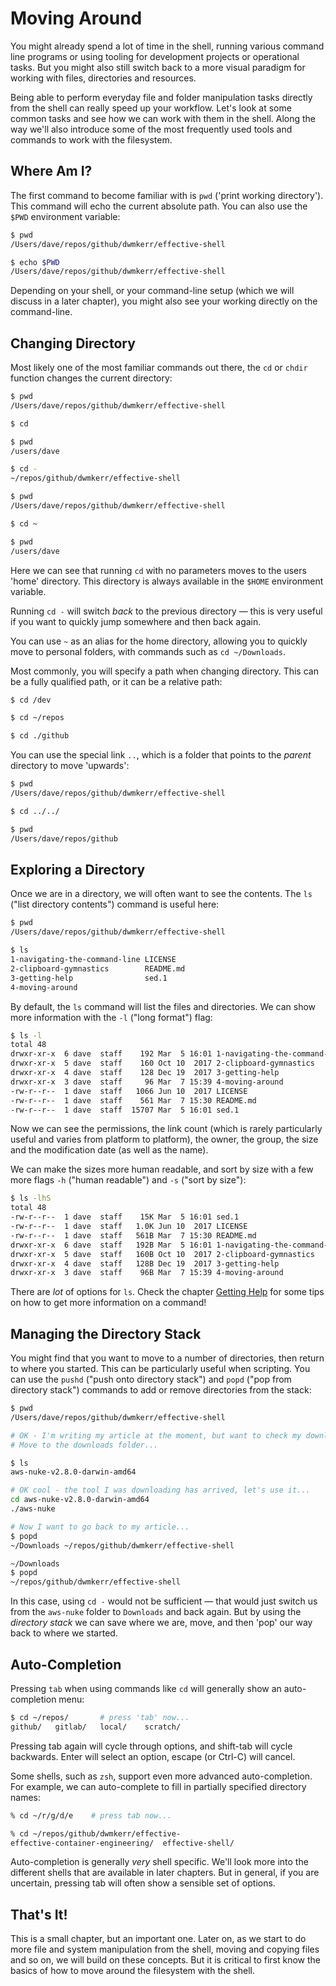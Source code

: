 # Moving Around

You might already spend a lot of time in the shell, running various command line programs or using tooling for development projects or operational tasks. But you might also still switch back to a more visual paradigm for working with files, directories and resources.

Being able to perform everyday file and folder manipulation tasks directly from the shell can really speed up your workflow. Let's look at some common tasks and see how we can work with them in the shell. Along the way we'll also introduce some of the most frequently used tools and commands to work with the filesystem.

## Where Am I?

The first command to become familiar with is `pwd` ('print working directory'). This command will echo the current absolute path. You can also use the `$PWD` environment variable:

```sh
$ pwd
/Users/dave/repos/github/dwmkerr/effective-shell

$ echo $PWD
/Users/dave/repos/github/dwmkerr/effective-shell
```

Depending on your shell, or your command-line setup (which we will discuss in a later chapter), you might also see your working directly on the command-line.

## Changing Directory

Most likely one of the most familiar commands out there, the `cd` or `chdir` function changes the current directory:

```sh
$ pwd
/Users/dave/repos/github/dwmkerr/effective-shell

$ cd

$ pwd
/users/dave

$ cd -
~/repos/github/dwmkerr/effective-shell

$ pwd
/Users/dave/repos/github/dwmkerr/effective-shell

$ cd ~

$ pwd
/users/dave

```

Here we can see that running `cd` with no parameters moves to the users 'home' directory. This directory is always available in the `$HOME` environment variable.

Running `cd -` will switch _back_ to the previous directory — this is very useful if you want to quickly jump somewhere and then back again.

You can use `~` as an alias for the home directory, allowing you to quickly move to personal folders, with commands such as `cd ~/Downloads`.

Most commonly, you will specify a path when changing directory. This can be a fully qualified path, or it can be a relative path:

```sh
$ cd /dev

$ cd ~/repos

$ cd ./github
```

You can use the special link `..`, which is a folder that points to the _parent_ directory to move 'upwards':

```sh
$ pwd
/Users/dave/repos/github/dwmkerr/effective-shell

$ cd ../../

$ pwd
/Users/dave/repos/github
```

## Exploring a Directory

Once we are in a directory, we will often want to see the contents. The `ls` ("list directory contents") command is useful here:

```sh
$ pwd
/Users/dave/repos/github/dwmkerr/effective-shell

$ ls
1-navigating-the-command-line LICENSE
2-clipboard-gymnastics        README.md
3-getting-help                sed.1
4-moving-around
```

By default, the `ls` command will list the files and directories. We can show more information with the `-l` ("long format") flag:

```sh
$ ls -l
total 48
drwxr-xr-x  6 dave  staff    192 Mar  5 16:01 1-navigating-the-command-line
drwxr-xr-x  5 dave  staff    160 Oct 10  2017 2-clipboard-gymnastics
drwxr-xr-x  4 dave  staff    128 Dec 19  2017 3-getting-help
drwxr-xr-x  3 dave  staff     96 Mar  7 15:39 4-moving-around
-rw-r--r--  1 dave  staff   1066 Jun 10  2017 LICENSE
-rw-r--r--  1 dave  staff    561 Mar  7 15:30 README.md
-rw-r--r--  1 dave  staff  15707 Mar  5 16:01 sed.1
```

Now we can see the permissions, the link count (which is rarely particularly useful and varies from platform to platform), the owner, the group, the size and the modification date (as well as the name).

We can make the sizes more human readable, and sort by size with a few more flags `-h` ("human readable") and `-s` ("sort by size"):

```sh
$ ls -lhS
total 48
-rw-r--r--  1 dave  staff    15K Mar  5 16:01 sed.1
-rw-r--r--  1 dave  staff   1.0K Jun 10  2017 LICENSE
-rw-r--r--  1 dave  staff   561B Mar  7 15:30 README.md
drwxr-xr-x  6 dave  staff   192B Mar  5 16:01 1-navigating-the-command-line
drwxr-xr-x  5 dave  staff   160B Oct 10  2017 2-clipboard-gymnastics
drwxr-xr-x  4 dave  staff   128B Dec 19  2017 3-getting-help
drwxr-xr-x  3 dave  staff    96B Mar  7 15:39 4-moving-around
```

There are *lot* of options for `ls`. Check the chapter [Getting Help](https://www.dwmkerr.com/effective-shell-part-3-getting-hepl/) for some tips on how to get more information on a command!

## Managing the Directory Stack

You might find that you want to move to a number of directories, then return to where you started. This can be particularly useful when scripting. You can use the `pushd` ("push onto directory stack") and `popd` ("pop from directory stack") commands to add or remove directories from the stack:

```sh
$ pwd
/Users/dave/repos/github/dwmkerr/effective-shell

# OK - I'm writing my article at the moment, but want to check my downloads, and come back shortly...
# Move to the downloads folder...

$ ls
aws-nuke-v2.8.0-darwin-amd64

# OK cool - the tool I was downloading has arrived, let's use it...
cd aws-nuke-v2.8.0-darwin-amd64
./aws-nuke

# Now I want to go back to my article...
$ popd
~/Downloads ~/repos/github/dwmkerr/effective-shell

~/Downloads
$ popd
~/repos/github/dwmkerr/effective-shell
```

In this case, using `cd -` would not be sufficient — that would just switch us from the `aws-nuke` folder to `Downloads` and back again. But by using the _directory stack_ we can save where we are, move, and then 'pop' our way back to where we started.

## Auto-Completion

Pressing `tab` when using commands like `cd` will generally show an auto-completion menu:

```sh
$ cd ~/repos/       # press 'tab' now...
github/   gitlab/   local/    scratch/
```

Pressing tab again will cycle through options, and shift-tab will cycle backwards. Enter will select an option, escape (or Ctrl-C) will cancel.

Some shells, such as `zsh`, support even more advanced auto-completion. For example, we can auto-complete to fill in partially specified directory names:

```sh
% cd ~/r/g/d/e    # press tab now...

% cd ~/repos/github/dwmkerr/effective-
effective-container-engineering/  effective-shell/
```

Auto-completion is generally _very_ shell specific. We'll look more into the different shells that are available in later chapters. But in general, if you are uncertain, pressing tab will often show a sensible set of options.


## That's It!

This is a small chapter, but an important one. Later on, as we start to do more file and system manipulation from the shell, moving and copying files and so on, we will build on these concepts. But it is critical to first know the basics of how to move around the filesystem with the shell.
